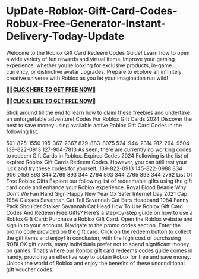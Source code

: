 # UpDate-Roblox-Gift-Card-Codes-Robux-Free-Generator-Instant-Delivery-Today-Update
Welcome to the Roblox Gift Card Redeem Codes Guide! Learn how to open a wide variety of fun rewards and virtual items. Improve your gaming experience, whether you’re looking for exclusive products, in-game currency, or distinctive avatar upgrades. Prepare to explore an infinitely creative universe with Roblox as you let your imagination run wild!

🎁🎁**[CLICK HERE TO GET FREE NOW](https://toree.xyz/all-gift-card/)**🎁

🎁🎁**[CLICK HERE TO GET FREE NOW](https://toree.xyz/all-gift-card/)**🎁

Stick around till the end to learn how to claim these freebies and undertake an unforgettable adventure! Codes For Roblox Gift Cards 2024 Discover the best to save money using available active Roblox Gift Card Codes in the following list:

501-825-1550 195-367-2367 829-883-8075 524-944-2314 912-294-9504 139-822-0913 127-904-7813 As seen, there are currently no working codes to redeem Gift Cards in Roblox. Expired Codes 2024 Following is the list of expired Roblox Gift Cards Redeem Codes. However, you can still test your luck and try these codes for yourself. 139-822-0913 145-822-0988 834 906 0159 893 344 2769 893 344 2764 893 344 2765 893 344 2762 List Of Free Roblox Gifts Explore our following list of redeemable gifts using the gift card code and enhance your Roblox experience. Royal Blood Beanie Why Don’t We Fan Hand Sign Happy New Year Ox Safer Internet Day 2021 Cap 1984 Glasses Savannah Cat Tail Savannah Cat Ears Headband 1984 Fanny Pack Shoulder Stalker Savannah Cat Head How To Use Roblox Gift Card Codes And Redeem Free Gifts? Here’s a step-by-step guide on how to use a Roblox Gift Card: Purchase a Roblox Gift Card. Open the Roblox website and sign in to your account. Navigate to the promo codes section. Enter the promo code provided on the gift card. Click on the redeem button to collect the gift items and enjoy! In conclusion, with the high cost of purchasing ROBLOX gift cards, many individuals prefer not to spend significant money on games. That’s where our Roblox gift card redeems codes guide comes in handy, providing an effective way to obtain Robux for free and save money. Unlock the world of Roblox and enjoy the benefits of these unconditional gift voucher codes.
